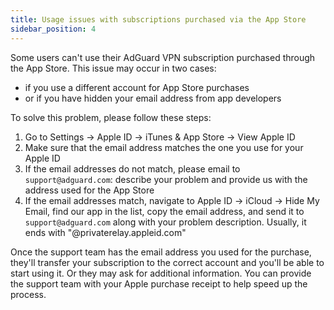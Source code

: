 ```yaml
---
title: Usage issues with subscriptions purchased via the App Store
sidebar_position: 4
---
```


Some users can't use their AdGuard VPN subscription purchased through the App Store. This issue may occur in two cases:

- if you use a different account for App Store purchases
- or if you have hidden your email address from app developers

To solve this problem, please follow these steps:

1. Go to Settings → Apple ID → iTunes & App Store → View Apple ID
1. Make sure that the email address matches the one you use for your Apple ID
1. If the email addresses do not match, please email to `support@adguard.com`: describe your problem and provide us with the address used for the App Store
1. If the email addresses match, navigate to Apple ID → iCloud → Hide My Email, find our app in the list, copy the email address, and send it to `support@adguard.com` along with your problem description. Usually, it ends with "@privaterelay.appleid.com"

Once the support team has the email address you used for the purchase, they'll transfer your subscription to the correct account and you'll be able to start using it. Or they may ask for additional information. You can provide the support team with your Apple purchase receipt to help speed up the process.
